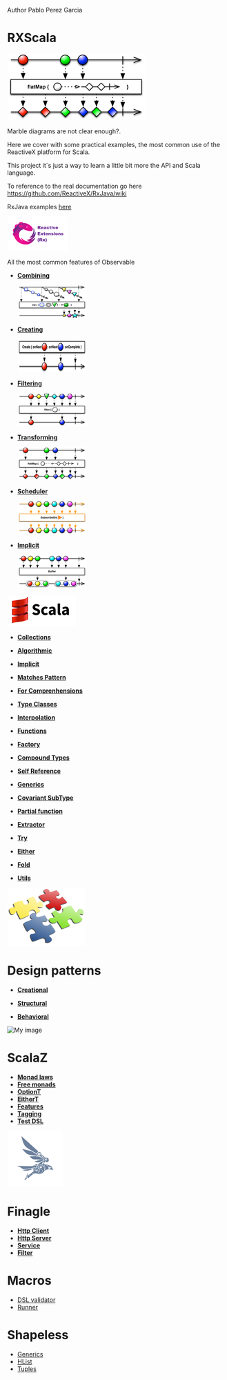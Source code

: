 Author Pablo Perez Garcia 

# RXScala

![My image](scala_features/src/main/resources/img/flatMap.png)

Marble diagrams are not clear enough?.

Here we cover with some practical examples, the most common use of the ReactiveX platform for Scala.

This project it´s just a way to learn a little bit more the API and Scala language.

To reference to the real documentation go here https://github.com/ReactiveX/RxJava/wiki

RxJava examples [here](https://github.com/politrons/reactive)

 ![My image](scala_features/src/main/resources/img/rsz_reactive-extensions.png)
 
All the most common features of Observable

* **[Combining](scala_features/src/main/scala/app/impl/rx/Combining.scala)**

    ![My image](scala_features/src/main/resources/img/rsz_1zipo.png)

* **[Creating](scala_features/src/main/scala/app/impl/rx/Creating.scala)**

    ![My image](scala_features/src/main/resources/img/rsz_1createc.png)

    
* **[Filtering](scala_features/src/main/scala/app/impl/rx/Filtering.scala)**

    ![My image](scala_features/src/main/resources/img/rsz_1filter.png)


* **[Transforming](scala_features/src/main/scala/app/impl/rx/Transforming.scala)**

    ![My image](scala_features/src/main/resources/img/rsz_flatmap.png)
    
* **[Scheduler](scala_features/src/main/scala/app/impl/rx/Scheduler.scala)**

    ![My image](scala_features/src/main/resources/img/rsz_2subscribeonc.png)
    
* **[Implicit](scala_features/src/main/scala/app/impl/rx/ImplicitObservables.scala)**
        
    ![My image](scala_features/src/main/resources/img/rsz_1buffer.png)

![My image](scala_features/src/main/resources/img/rsz_scala.gif)


* **[Collections](scala_features/src/main/scala/app/impl/scala/Collections.scala)**

* **[Algorithmic](scala_features/src/main/scala/app/impl/scala/Algorithmic.scala)**

* **[Implicit](scala_features/src/main/scala/app/impl/scala/Implicit.scala)**

* **[Matches Pattern](scala_features/src/main/scala/app/impl/scala/MatchesPattern.scala)**

* **[For Comprenhensions](scala_features/src/main/scala/app/impl/scala/ForComprenhensions.scala)**

* **[Type Classes](scala_features/src/main/scala/app/impl/scala/TypeClasses.scala)**

* **[Interpolation](scala_features/src/main/scala/app/impl/scala/Interpolation.scala)**

* **[Functions](scala_features/src/main/scala/app/impl/scala/Functions.scala)**

* **[Factory](scala_features/src/main/scala/app/impl/scala/Factory.scala)**

* **[Compound Types](scala_features/src/main/scala/app/impl/scala/CompoundTypes.scala)**

* **[Self Reference](scala_features/src/main/scala/app/impl/scala/SelfReference.scala)**

* **[Generics](scala_features/src/main/scala/app/impl/scala/Generics.scala)**

* **[Covariant SubType](scala_features/src/main/scala/app/impl/scala/CovariantSubType.scala)**

* **[Partial function](scala_features/src/main/scala/app/impl/scala/PartialFunctions.scala)**

* **[Extractor](scala_features/src/main/scala/app/impl/scala/Extractor.scala)**

* **[Try](scala_features/src/main/scala/app/impl/scala/Try.scala)**

* **[Either](scala_features/src/main/scala/app/impl/scala/EitherFeature.scala)**

* **[Fold](scala_features/src/main/scala/app/impl/scala/FoldFunction.scala)**

* **[Utils](scala_features/src/main/scala/app/impl/scala/Utils.scala)**


![My image](scala_features/src/main/resources/img/design.png)
# Design patterns

* **[Creational](scala_features/src/main/scala/app/impl/patterns/creational)**

* **[Structural](scala_features/src/main/scala/app/impl/patterns/structural)**

* **[Behavioral](scala_features/src/main/scala/app/impl/patterns/behavioral)**

![My image](scala_features/src/main/resources/img/lambda.ico)
# ScalaZ

* **[Monad laws](scala_features/src/main/scala/app/impl/scalaz/MonadLaws.scala)**
* **[Free monads](scala_features/src/main/scala/app/impl/scalaz/FreeMonad.scala)**
* **[OptionT](scala_features/src/main/scala/app/impl/scalaz/EitherTMonadTransformer.scala)**
* **[EitherT](scala_features/src/main/scala/app/impl/scalaz/OptionTTMonadTransformer.scala)**
* **[Features](scala_features/src/main/scala/app/impl/scalaz/Features.scala)**
* **[Tagging](scala_features/src/main/scala/app/impl/scalaz/Tagging.scala)**
* **[Test DSL](scala_features/src/main/scala/app/impl/scalaz/TestDSL.scala)**

![My image](scala_features/src/main/resources/img/finagle.png)
# Finagle

* **[Http Client](scala_features/src/main/scala/app/impl/finagle/HttpClient.scala)**
* **[Http Server](scala_features/src/main/scala/app/impl/finagle/HttpServers.scala)**
* **[Service](scala_features/src/main/scala/app/impl/finagle/FinagleService.scala)**
* **[Filter](scala_features/src/main/scala/app/impl/finagle/TimeoutFilter.scala)**

# Macros

* [DSL validator](macros/src/main/scala/app/impl/macros/::.scala)
* [Runner](test_macros/src/main/scala/app/impl/macros/Main.scala)

# Shapeless

* [Generics](scala_features/src/main/scala/app/impl/shapeless/Generic.scala)
* [HList](scala_features/src/main/scala/app/impl/shapeless/Main.scala)
* [Tuples](scala_features/src/main/scala/app/impl/shapeless/Tuples.scala)


